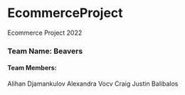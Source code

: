 # EcommerceProject
Ecommerce Project 2022

### Team Name: Beavers

#### Team Members:
Alihan Djamankulov
Alexandra Vocv
Craig Justin Balibalos
